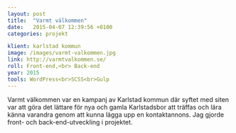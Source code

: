 ```yaml
---
layout: post
title:  "Varmt välkommen"
date:   2015-04-07 12:39:56 +0100
categories: projekt

klient: karlstad kommun
image: /images/varmt-valkommen.jpg
link: http://varmtvalkommen.se/
roll: Front-end,<br> Back-end
year: 2015
tools: WordPress<br>SCSS<br>Gulp
---
```


Varmt välkommen var en kampanj av Karlstad kommun där syftet med siten var att göra det lättare för nya och gamla Karlstadsbor att träffas och lära känna varandra genom att kunna lägga upp en kontaktannons. Jag gjorde front- och back-end-utveckling i projektet.
